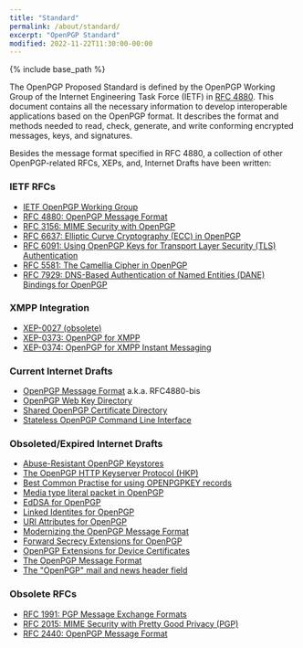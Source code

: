 ```yaml
---
title: "Standard"
permalink: /about/standard/
excerpt: "OpenPGP Standard"
modified: 2022-11-22T11:30:00-00:00
---
```


{% include base_path %}

The OpenPGP Proposed Standard is defined by the OpenPGP Working Group of the Internet Engineering Task Force (IETF) in [RFC 4880](https://tools.ietf.org/html/rfc4880).
This document contains all the necessary information to develop interoperable applications based on the OpenPGP format.
It describes the format and methods needed to read, check, generate, and write conforming encrypted messages, keys, and signatures.

Besides the message format specified in RFC 4880, a collection of other OpenPGP-related RFCs, XEPs, and, Internet Drafts have been written:

### IETF RFCs
* [IETF OpenPGP Working Group](https://datatracker.ietf.org/wg/openpgp/charter/)
* [RFC 4880: OpenPGP Message Format](https://tools.ietf.org/html/rfc4880)
* [RFC 3156: MIME Security with OpenPGP](https://tools.ietf.org/html/rfc3156)
* [RFC 6637: Elliptic Curve Cryptography (ECC) in OpenPGP](https://tools.ietf.org/html/rfc6637)
* [RFC 6091: Using OpenPGP Keys for Transport Layer Security (TLS) Authentication](https://tools.ietf.org/html/rfc6091)
* [RFC 5581: The Camellia Cipher in OpenPGP](https://tools.ietf.org/html/rfc5581)
* [RFC 7929: DNS-Based Authentication of Named Entities (DANE) Bindings for OpenPGP](https://tools.ietf.org/html/rfc7929)

### XMPP Integration
* [XEP-0027 (obsolete)](https://www.xmpp.org/extensions/xep-0027.html)
* [XEP-0373: OpenPGP for XMPP](https://www.xmpp.org/extensions/xep-0373.html)
* [XEP-0374: OpenPGP for XMPP Instant Messaging](https://www.xmpp.org/extensions/xep-0374.html)

### Current Internet Drafts
* [OpenPGP Message Format](https://datatracker.ietf.org/doc/draft-ietf-openpgp-crypto-refresh/) a.k.a. RFC4880-bis
* [OpenPGP Web Key Directory](https://datatracker.ietf.org/doc/draft-koch-openpgp-webkey-service/)
* [Shared OpenPGP Certificate Directory](https://datatracker.ietf.org/doc/draft-nwjw-openpgp-cert-d/)
* [Stateless OpenPGP Command Line Interface](https://datatracker.ietf.org/doc/draft-dkg-openpgp-stateless-cli/)

### Obsoleted/Expired Internet Drafts
* [Abuse-Resistant OpenPGP Keystores](https://datatracker.ietf.org/doc/html/draft-dkg-openpgp-abuse-resistant-keystore)
* [The OpenPGP HTTP Keyserver Protocol (HKP)](https://tools.ietf.org/html/draft-shaw-openpgp-hkp-00)
* [Best Common Practise for using OPENPGPKEY records](https://tools.ietf.org/html/draft-ietf-dane-openpgpkey-usage-01)
* [Media type literal packet in OpenPGP](https://tools.ietf.org/html/draft-moscaritolo-openpgp-literal-01)
* [EdDSA for OpenPGP](https://tools.ietf.org/html/draft-koch-eddsa-for-openpgp-04)
* [Linked Identites for OpenPGP](https://tools.ietf.org/html/draft-vb-openpgp-linked-ids-01)
* [URI Attributes for OpenPGP](https://tools.ietf.org/html/draft-vb-openpgp-uri-attribute-01)
* [Modernizing the OpenPGP Message Format](https://tools.ietf.org/html/draft-ford-openpgp-format-00)
* [Forward Secrecy Extensions for OpenPGP](https://tools.ietf.org/html/draft-brown-pgp-pfs-03)
* [OpenPGP Extensions for Device Certificates](https://tools.ietf.org/html/draft-atkins-openpgp-device-certificates-04)
* [The OpenPGP Message Format](https://tools.ietf.org/html/draft-bray-pgp-message-00)
* [The "OpenPGP" mail and news header field](https://tools.ietf.org/html/draft-josefsson-openpgp-mailnews-header-07)

### Obsolete RFCs
* [RFC 1991: PGP Message Exchange Formats](https://tools.ietf.org/html/rfc1991)
* [RFC 2015: MIME Security with Pretty Good Privacy (PGP)](https://tools.ietf.org/html/rfc2015)
* [RFC 2440: OpenPGP Message Format](https://tools.ietf.org/html/rfc2440)

